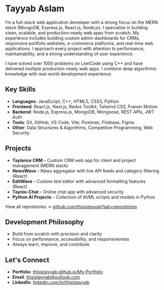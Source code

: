 # Tayyab Aslam

I’m a full-stack web application developer with a strong focus on the MERN stack (MongoDB, Express.js, React.js, Node.js).
I specialize in building clean, scalable, and production-ready web apps from scratch. My experience includes building custom admin dashboards for CRMs, responsive portfolio websites, e-commerce platforms, and real-time web applications. I approach every project with attention to performance, maintainability, and a strong understanding of user experience.

I have solved over 1000 problems on LeetCode using C++ and have delivered multiple production-ready web apps. I combine deep algorithmic knowledge with real-world development experience.

## Key Skills

- **Languages**: JavaScript, C++, HTML5, CSS3, Python
- **Frontend**: React.js, Next.js, Redux Toolkit, Tailwind CSS, Framer Motion
- **Backend**: Node.js, Express.js, MongoDB, Mongoose, REST APIs, JWT Auth
- **Tools**: Git, GitHub, VS Code, Vite, Postman, Firebase, Figma
- **Other**: Data Structures & Algorithms, Competitive Programming, Web Security

## Projects

- **Taylance CRM** – Custom CRM web app for client and project management (MERN stack)
- **NewsWave** – News aggregator with live API feeds and category filtering (React)
- **EditWave** – Custom text editor with advanced formatting features (React)
- **Taynio-Chat** – Online chat app with advanced security
- **Python AI Projects** – Collection of AI/ML scripts and models in Python

View all repositories → [github.com/thisistayyab?tab=repositories](https://github.com/thisistayyab?tab=repositories)

## Development Philosophy

- Build from scratch with precision and clarity
- Focus on performance, accessibility, and responsiveness
- Always learn, improve, and contribute

## Let's Connect

- **Portfolio**: [thisistayyab.github.io/My-Portfolio](https://thisistayyab.github.io/My-Portfolio)
- **Email**: thisistayyab@outlook.com
- **LinkedIn**: [linkedin.com/in/thisistayyab](https://linkedin.com/in/thisistayyab)


<!--
**thisistayyab/thisistayyab** is a ✨ _special_ ✨ repository because its `README.md` (this file) appears on your GitHub profile.

Here are some ideas to get you started:

- 🔭 I’m currently working on ...
- 🌱 I’m currently learning ...
- 👯 I’m looking to collaborate on ...
- 🤔 I’m looking for help with ...
- 💬 Ask me about ...
- 📫 How to reach me: ...
- 😄 Pronouns: ...
- ⚡ Fun fact: ...
-->
